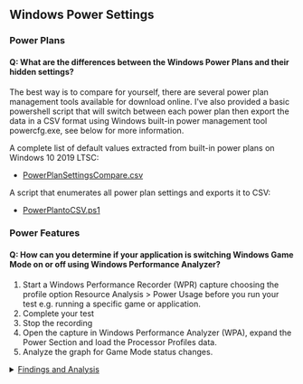 ## Windows Power Settings
### Power Plans
#### Q: What are the differences between the Windows Power Plans and their hidden settings?
The best way is to compare for yourself, there are several power plan management tools available for download online. I've also provided a basic powershell script that will switch between each power plan then export the data in a CSV format using Windows built-in power management tool powercfg.exe, see below for more information.

A complete list of default values extracted from built-in power plans on Windows 10 2019 LTSC:
* [PowerPlanSettingsCompare.csv](../FINDINGS/PowerPlanSettingsCompare.csv)

A script that enumerates all power plan settings and exports it to CSV:
* [PowerPlantoCSV.ps1](../../SCRIPTS/PowerPlantoCSV.ps1)

### Power Features
#### Q: How can you determine if your application is switching Windows Game Mode on or off using Windows Performance Analyzer?
1. Start a Windows Performance Recorder (WPR) capture choosing the profile option Resource Analysis > Power Usage before you run your test e.g. running a specific game or application.
2. Complete your test
3. Stop the recording
2. Open the capture in Windows Performance Analyzer (WPA), expand the Power Section and load the Processor Profiles data.
4. Analyze the graph for Game Mode status changes.
   
<details><summary><ins>Findings and Analysis</ins></summary>

See the following screenshot ![Is Game Mode On or Off?](../../DOCS/IMAGES/IsGameModeOnorOff.png)

</details></br>
